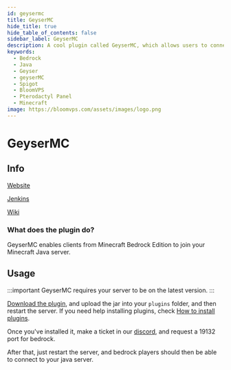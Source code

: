 ```yaml
---
id: geysermc
title: GeyserMC
hide_title: true
hide_table_of_contents: false
sidebar_label: GeyserMC
description: A cool plugin called GeyserMC, which allows users to connect to java servers through the bedrock client. 
keywords:
  - Bedrock
  - Java
  - Geyser
  - geyserMC
  - Spigot
  - BloomVPS
  - Pterodactyl Panel
  - Minecraft
image: https://bloomvps.com/assets/images/logo.png
---
```

# GeyserMC
## Info
[Website](https://geysermc.org/)

[Jenkins](https://ci.nukkitx.com/job/GeyserMC/job/Geyser/job/master/)

[Wiki](https://github.com/GeyserMC/Geyser/wiki)

### What does the plugin do?

GeyserMC enables clients from Minecraft Bedrock Edition to join your Minecraft Java server.

## Usage

:::important
GeyserMC requires your server to be on the latest version. 
:::

[Download the plugin](https://ci.nukkitx.com/job/GeyserMC/job/Geyser/job/master/lastSuccessfulBuild/artifact/bootstrap/spigot/target/Geyser-Spigot.jar), and upload the jar into your `plugins` folder, and then restart the server. If you need help installing plugins, check [How to install plugins](https://docs.bloomvps.com/plugins). 

Once you've installed it, make a ticket in our [discord](https://discord.com/invite/2QxW8QY), and request a 19132 port for bedrock. 

After that, just restart the server, and bedrock players should then be able to connect to your java server.
